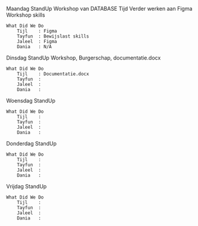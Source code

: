 Maandag
    StandUp
        Workshop van DATABASE Tijd
        Verder werken aan Figma
        Workshop skills

    What Did We Do
        Tijl    : Figma
        Tayfun  : Bewijslast skills
        Jaleel  : Figma
        Dania   : N/A

Dinsdag
    StandUp
        Workshop, Burgerschap, documentatie.docx

    What Did We Do
        Tijl    : Documentatie.docx
        Tayfun  : 
        Jaleel  : 
        Dania   : 

Woensdag
    StandUp

    What Did We Do
        Tijl    : 
        Tayfun  : 
        Jaleel  : 
        Dania   : 

Donderdag
    StandUp

    What Did We Do
        Tijl    : 
        Tayfun  : 
        Jaleel  : 
        Dania   : 

Vrijdag
    StandUp

    What Did We Do
        Tijl    : 
        Tayfun  : 
        Jaleel  : 
        Dania   : 